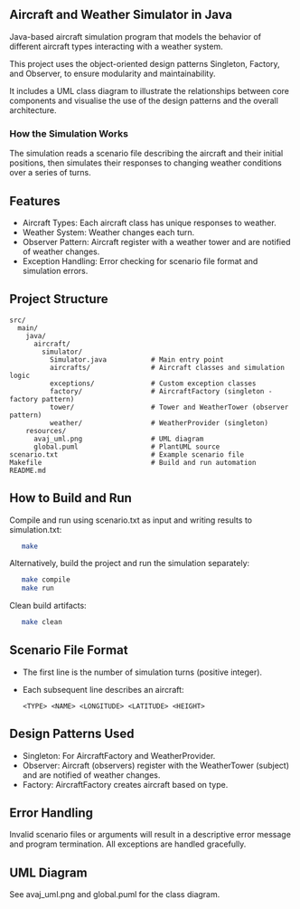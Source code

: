 ## Aircraft and Weather Simulator in Java

Java-based aircraft simulation program that models the behavior of different aircraft types interacting with a weather system.

This project uses the object-oriented design patterns Singleton, Factory, and Observer, to ensure modularity and maintainability.

It includes a UML class diagram to illustrate the relationships between core components and visualise the use of the design patterns and the overall architecture.

### How the Simulation Works

The simulation reads a scenario file describing the aircraft and their initial positions, then simulates their responses to changing weather conditions over a series of turns.

## Features
- Aircraft Types: Each aircraft class has unique responses to weather.
- Weather System: Weather changes each turn.
- Observer Pattern: Aircraft register with a weather tower and are notified of weather changes.
- Exception Handling: Error checking for scenario file format and simulation errors.

## Project Structure
```
src/
  main/
    java/
      aircraft/
        simulator/
          Simulator.java           # Main entry point
          aircrafts/               # Aircraft classes and simulation logic
          exceptions/              # Custom exception classes
          factory/                 # AircraftFactory (singleton - factory pattern)
          tower/                   # Tower and WeatherTower (observer pattern)
          weather/                 # WeatherProvider (singleton)
    resources/
      avaj_uml.png                 # UML diagram
      global.puml                  # PlantUML source
scenario.txt                       # Example scenario file
Makefile                           # Build and run automation
README.md
```
## How to Build and Run
Compile and run using scenario.txt as input and writing results to simulation.txt:
```sh
   make
```
Alternatively, build the project and run the simulation separately:
```sh
   make compile
   make run
```

Clean build artifacts:
```sh
   make clean
```

## Scenario File Format
- The first line is the number of simulation turns (positive integer).
- Each subsequent line describes an aircraft:
    
      <TYPE> <NAME> <LONGITUDE> <LATITUDE> <HEIGHT>

## Design Patterns Used
  - Singleton: For AircraftFactory and WeatherProvider.
  - Observer: Aircraft (observers) register with the WeatherTower (subject) and are notified of weather changes.
  - Factory: AircraftFactory creates aircraft based on type.

## Error Handling
Invalid scenario files or arguments will result in a descriptive error message and program termination.
All exceptions are handled gracefully.

## UML Diagram
See avaj_uml.png and global.puml for the class diagram.
